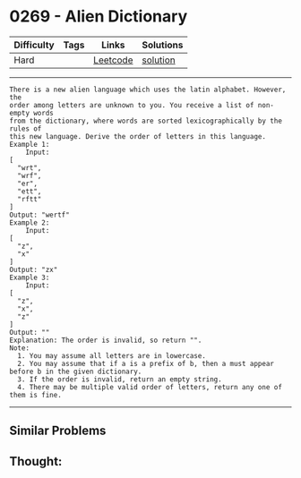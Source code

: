 # 0269 - Alien Dictionary

Difficulty  | Tags | Links | Solutions
----------- | ---- | ----- | -----
Hard |  | [Leetcode](https://leetcode.com/problems/alien-dictionary) | [solution](https://leetcode.com/problems/alien-dictionary/solution/)


-----------

```
There is a new alien language which uses the latin alphabet. However, the
order among letters are unknown to you. You receive a list of non-empty words
from the dictionary, where words are sorted lexicographically by the rules of
this new language. Derive the order of letters in this language.
Example 1:
    Input:
[
  "wrt",
  "wrf",
  "er",
  "ett",
  "rftt"
]
Output: "wertf"
Example 2:
    Input:
[
  "z",
  "x"
]
Output: "zx"
Example 3:
    Input:
[
  "z",
  "x",
  "z"
] 
Output: "" 
Explanation: The order is invalid, so return "".
Note:
  1. You may assume all letters are in lowercase.
  2. You may assume that if a is a prefix of b, then a must appear before b in the given dictionary.
  3. If the order is invalid, return an empty string.
  4. There may be multiple valid order of letters, return any one of them is fine.
```

-----------


## Similar Problems




## Thought:
